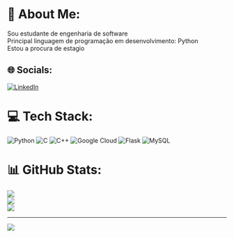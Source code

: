 # 💫 About Me:
Sou estudante de engenharia de software<br>Principal linguagem de programação em desenvolvimento: Python<br>Estou a procura de estagio 


## 🌐 Socials:
[![LinkedIn](https://img.shields.io/badge/LinkedIn-%230077B5.svg?logo=linkedin&logoColor=white)](https://linkedin.com/in/https://www.linkedin.com/in/mateus-rocha-pimentel-a7a88629b?utm_source=share&utm_campaign=share_via&utm_content=profile&utm_medium=android_app) 

# 💻 Tech Stack:
![Python](https://img.shields.io/badge/python-3670A0?style=for-the-badge&logo=python&logoColor=ffdd54) ![C](https://img.shields.io/badge/c-%2300599C.svg?style=for-the-badge&logo=c&logoColor=white) ![C++](https://img.shields.io/badge/c++-%2300599C.svg?style=for-the-badge&logo=c%2B%2B&logoColor=white) ![Google Cloud](https://img.shields.io/badge/GoogleCloud-%234285F4.svg?style=for-the-badge&logo=google-cloud&logoColor=white) ![Flask](https://img.shields.io/badge/flask-%23000.svg?style=for-the-badge&logo=flask&logoColor=white) ![MySQL](https://img.shields.io/badge/mysql-4479A1.svg?style=for-the-badge&logo=mysql&logoColor=white)
# 📊 GitHub Stats:
![](https://github-readme-stats.vercel.app/api?username=MateusRoch&theme=dark&hide_border=false&include_all_commits=false&count_private=false)<br/>
![](https://github-readme-streak-stats.herokuapp.com/?user=MateusRoch&theme=dark&hide_border=false)<br/>
![](https://github-readme-stats.vercel.app/api/top-langs/?username=MateusRoch&theme=dark&hide_border=false&include_all_commits=false&count_private=false&layout=compact)

---
[![](https://visitcount.itsvg.in/api?id=MateusRoch&icon=0&color=0)](https://visitcount.itsvg.in)

<!-- Proudly created with GPRM ( https://gprm.itsvg.in ) -->